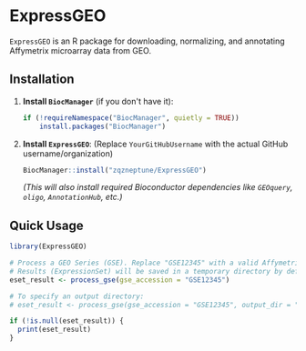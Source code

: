 # ExpressGEO

`ExpressGEO` is an R package for downloading, normalizing, and annotating Affymetrix microarray data from GEO.

## Installation

1.  **Install `BiocManager`** (if you don't have it):
    ```R
    if (!requireNamespace("BiocManager", quietly = TRUE))
        install.packages("BiocManager")
    ```

2.  **Install `ExpressGEO`**:
    (Replace `YourGitHubUsername` with the actual GitHub username/organization)
    ```R
    BiocManager::install("zqzneptune/ExpressGEO")
    ```
    *(This will also install required Bioconductor dependencies like `GEOquery`, `oligo`, `AnnotationHub`, etc.)*

## Quick Usage

```R
library(ExpressGEO)

# Process a GEO Series (GSE). Replace "GSE12345" with a valid Affymetrix GSE.
# Results (ExpressionSet) will be saved in a temporary directory by default.
eset_result <- process_gse(gse_accession = "GSE12345")

# To specify an output directory:
# eset_result <- process_gse(gse_accession = "GSE12345", output_dir = "./my_geo_data")

if (!is.null(eset_result)) {
  print(eset_result)
}
